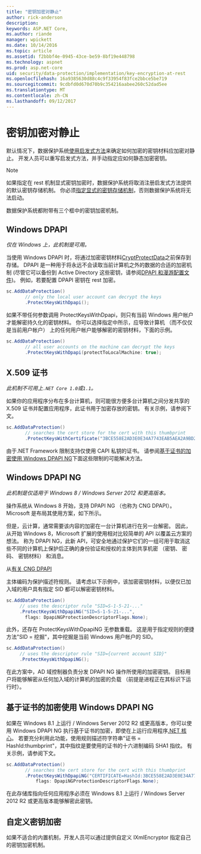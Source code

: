 ```yaml
---
title: "密钥加密对静止"
author: rick-anderson
description: 
keywords: ASP.NET Core,
ms.author: riande
manager: wpickett
ms.date: 10/14/2016
ms.topic: article
ms.assetid: f2bbbf4e-0945-43ce-be59-8bf19e448798
ms.technology: aspnet
ms.prod: asp.net-core
uid: security/data-protection/implementation/key-encryption-at-rest
ms.openlocfilehash: 16a9385630d88c4c9f33954f83fce2bbce5be719
ms.sourcegitcommit: 9cdbfd0d670d70b9c354216aabee260c52dad5ee
ms.translationtype: MT
ms.contentlocale: zh-CN
ms.lasthandoff: 09/12/2017
---
```

# <a name="key-encryption-at-rest"></a>密钥加密对静止

<a name=data-protection-implementation-key-encryption-at-rest></a>

默认情况下，数据保护系统[使用启发式方法](../configuration/default-settings.md#data-protection-default-settings)来确定如何加密的密钥材料应加密对静止。 开发人员可以重写启发式方法，并手动指定应如何静态加密密钥。

> [!NOTE]
> 如果指定在 rest 机制显式密钥加密时，数据保护系统将取消注册启发式方法提供的默认密钥存储机制。 你必须[指定显式的密钥存储机制](key-storage-providers.md#data-protection-implementation-key-storage-providers)，否则数据保护系统将无法启动。

<a name=data-protection-implementation-key-encryption-at-rest-providers></a>

数据保护系统都附带有三个框中的密钥加密机制。

## <a name="windows-dpapi"></a>Windows DPAPI

*仅在 Windows 上，此机制是可用。*

当使用 Windows DPAPI 时，将通过加密密钥材料[CryptProtectData](https://msdn.microsoft.com/library/windows/desktop/aa380261(v=vs.85).aspx)之前保存到存储。 DPAPI 是一种用于将永远不会读取当前计算机之外的数据的合适的加密机制 (尽管它可以备份到 Active Directory 这些密钥，请参阅[DPAPI 和漫游配置文件](https://support.microsoft.com/kb/309408/#6))。 例如，若要配置 DPAPI 密钥在 rest 加密。

```csharp
sc.AddDataProtection()
       // only the local user account can decrypt the keys
       .ProtectKeysWithDpapi();
   ```

如果不带任何参数调用 ProtectKeysWithDpapi，则只有当前 Windows 用户帐户才能解密持久化的密钥材料。 你可以选择指定中所示，应导致计算机 （而不仅仅是当前用户帐户） 上的任何用户帐户能够解密的密钥材料，下面的示例。

```csharp
sc.AddDataProtection()
       // all user accounts on the machine can decrypt the keys
       .ProtectKeysWithDpapi(protectToLocalMachine: true);
   ```

## <a name="x509-certificate"></a>X.509 证书

*此机制不可用上`.NET Core 1.0`或`1.1`。*

如果你的应用程序分布在多台计算机，则可能很方便多台计算机之间分发共享的 X.509 证书并配置应用程序，此证书用于加密存放的密钥。 有关示例，请参阅下文。

```csharp
sc.AddDataProtection()
       // searches the cert store for the cert with this thumbprint
       .ProtectKeysWithCertificate("3BCE558E2AD3E0E34A7743EAB5AEA2A9BD2575A0");
   ```

由于.NET Framework 限制支持仅使用 CAPI 私钥的证书。 请参阅[基于证书的加密使用 Windows DPAPI NG](#data-protection-implementation-key-encryption-at-rest-dpapi-ng)下面这些限制的可能解决方法。

<a name=data-protection-implementation-key-encryption-at-rest-dpapi-ng></a>

## <a name="windows-dpapi-ng"></a>Windows DPAPI NG

*此机制是仅适用于 Windows 8 / Windows Server 2012 和更高版本。*

操作系统从 Windows 8 开始，支持 DPAPI NG （也称为 CNG DPAPI）。 Microsoft 是布局其使用方案，如下所示。

   但是，云计算，通常需要该内容的加密在一台计算机进行在另一台解密。 因此，从开始 Windows 8，Microsoft 扩展的使用相对比较简单的 API 以覆盖云方案的想法。 称为 DPAPI NG，此新 API，可安全地通过保护它们的一组可用于取消这些不同的计算机上保护后正确的身份验证和授权的主体到共享机密 （密钥、 密码、 密钥材料） 和消息。

   从[有关 CNG DPAPI](https://msdn.microsoft.com/library/windows/desktop/hh706794(v=vs.85).aspx)

主体编码为保护描述符规则。 请考虑以下示例中，该加密密钥材料，以便仅已加入域的用户具有指定 SID 都可以解密密钥材料。

```csharp
sc.AddDataProtection()
     // uses the descriptor rule "SID=S-1-5-21-..."
     .ProtectKeysWithDpapiNG("SID=S-1-5-21-...",
       flags: DpapiNGProtectionDescriptorFlags.None);
   ```

此外，还存在 ProtectKeysWithDpapiNG 无参数重载。 这是用于指定规则的便捷方法"SID = 挖掘"，其中挖掘是当前 Windows 用户帐户的 SID。

```csharp
sc.AddDataProtection()
     // uses the descriptor rule "SID={current account SID}"
     .ProtectKeysWithDpapiNG();
   ```

在此方案中，AD 域控制器负责分发 DPAPI NG 操作所使用的加密密钥。 目标用户将能够解密从任何加入域的计算机的加密的负载 （前提是进程正在其标识下运行时）。

## <a name="certificate-based-encryption-with-windows-dpapi-ng"></a>基于证书的加密使用 Windows DPAPI NG

如果在 Windows 8.1 上运行 / Windows Server 2012 R2 或更高版本，你可以使用 Windows DPAPI NG 执行基于证书的加密，即使在上运行应用程序[.NET 核心](https://www.microsoft.com/net/core)。 若要充分利用此功能，使用规则描述符字符串"证书 = HashId:thumbprint"，其中指纹是要使用的证书的十六进制编码 SHA1 指纹。 有关示例，请参阅下文。

```csharp
sc.AddDataProtection()
       // searches the cert store for the cert with this thumbprint
       .ProtectKeysWithDpapiNG("CERTIFICATE=HashId:3BCE558E2AD3E0E34A7743EAB5AEA2A9BD2575A0",
           flags: DpapiNGProtectionDescriptorFlags.None);
   ```

在此存储库指向任何应用程序必须在 Windows 8.1 上运行 / Windows Server 2012 R2 或更高版本能够解密此密钥。

## <a name="custom-key-encryption"></a>自定义密钥加密

如果不适合的内置机制，开发人员可以通过提供自定义 IXmlEncryptor 指定自己的密钥加密机制。
